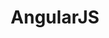 ---
layout: angularjs
title: AngularJS
svg: angularjs
permalink: /angularjs/
date_updated: "September 20, 2018"
completion_time: 40 Hours
---